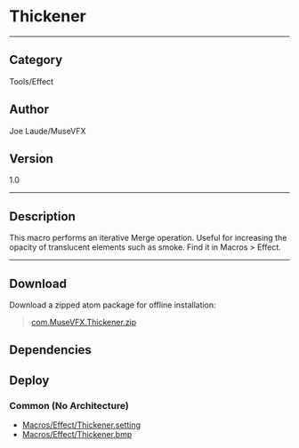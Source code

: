 # Thickener
___

## Category
Tools/Effect

## Author
Joe Laude/MuseVFX

## Version
1.0

___

## Description
<p>This macro performs an iterative Merge operation. Useful for increasing the opacity of translucent elements such as smoke. Find it in Macros &gt; Effect.</p>
	

___

## Download

Download a zipped atom package for offline installation:
> [com.MuseVFX.Thickener.zip](https://gitlab.com/WeSuckLess/Reactor/-/archive/master/Reactor-master.zip?path=Atoms/com.MuseVFX.Thickener)  

## Dependencies

## Deploy

### Common (No Architecture)

<ul>
<li><a href="https://gitlab.com/WeSuckLess/Reactor/-/blob/master/Atoms/com.MuseVFX.Thickener/Macros/Effect/Thickener.setting?ref_type=heads">Macros/Effect/Thickener.setting</a></li>
<li><a href="https://gitlab.com/WeSuckLess/Reactor/-/blob/master/Atoms/com.MuseVFX.Thickener/Macros/Effect/Thickener.bmp?ref_type=heads">Macros/Effect/Thickener.bmp</a></li>
</ul>
